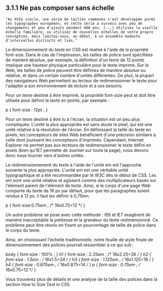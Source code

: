 ## 3.1.1 Ne pas composer sans échelle

    "Au XVIe siècle, une série de tailles communes s'est développée parmi les typographes européens, et cette série a survécu avec peu de changements et peu d'ajouts pendant 400 ans. [...] Utilisez la vieille échelle familière, ou utilisez de nouvelles échelles de votre propre conception, mais limitez-vous, au début, à un ensemble modeste d'intervalles distincts et liés."

Le dimensionnement du texte en CSS est réalisé à l'aide de la propriété font-size. Dans le cas de l'impression, les tailles de police sont spécifiées de manière absolue, par exemple, la définition d'un texte de 12 points implique une hauteur physique particulière pour le texte imprimé. Sur le Web, les tailles de police peuvent être définies de manière absolue ou relative, et dans un certain nombre d'unités différentes. De plus, la plupart des navigateurs Web permettent au lecteur de redimensionner le texte pour l'adapter à son environnement de lecture et à ses besoins.

Pour un texte destiné à être imprimé, la propriété font-size peut et doit être utilisée pour définir le texte en points, par exemple :

p { font-size : 12pt ; }

Pour un texte destiné à être lu à l'écran, la situation est un peu plus compliquée. L'unité la plus appropriée est sans doute le pixel, qui est une unité relative à la résolution de l'écran. En définissant la taille du texte en pixels, les concepteurs de sites Web bénéficient d'une précision similaire à celle dont jouissent les concepteurs d'imprimés. Cependant, Internet Explorer ne permet pas aux lecteurs de redimensionner le texte défini en pixels (bien qu'IE7 permette de zoomer sur toute la page), nous devons donc nous tourner vers d'autres unités.

Le redimensionnement du texte à l'aide de l'unité em est l'approche suivante la plus appropriée. L'unité em est une véritable unité typographique et a été recommandée par le W3C dès le début de CSS. Les em sont une unité relative et agissent comme des multiplicateurs basés sur l'élément parent de l'élément de texte. Ainsi, si le corps d'une page Web comporte du texte de 16 px par défaut, pour que les paragraphes soient rendus à 12 px, il faut les définir à 0,75em.

p { font-size:0.75em ; /* 16x0.75=12 */ }

Un autre problème se pose avec cette méthode : IE6 et IE7 exagèrent de manière inacceptable la petitesse et la grandeur du texte redimensionné. Ce problème peut être résolu en fixant un pourcentage de taille de police dans le corps du texte.

Ainsi, en choisissant l'échelle traditionnelle, notre feuille de style finale de dimensionnement des polices pourrait ressembler à ce qui suit :

body { font-size : 100% ; }
h1 { font-size : 2.25em ; /* 16x2.25=36 */ }
h2 { font-size : 1.5em ; /* 16x1.5=24 */ }
h3 { font-size : 1.125em ; /* 16x1.125=18 */ }
h4 { font-size : 0.875em ; /* 16x0.875=14 */ }
p { font-size : 0.75em ; /* 16x0.75=12 */ }

Vous trouverez plus de détails et une analyse de la taille des polices dans la section How to Size Text in CSS.